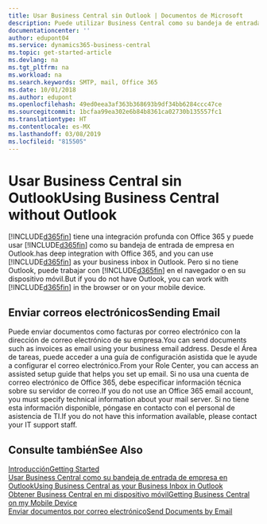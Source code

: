 ```yaml
---
title: Usar Business Central sin Outlook | Documentos de Microsoft
description: Puede utilizar Business Central como su bandeja de entrada de empresa en Outlook porque está integrado con Office 365, sin embargo, también puede trabajar sin Outlook en un navegador o en su dispositivo móvil.
documentationcenter: ''
author: edupont04
ms.service: dynamics365-business-central
ms.topic: get-started-article
ms.devlang: na
ms.tgt_pltfrm: na
ms.workload: na
ms.search.keywords: SMTP, mail, Office 365
ms.date: 10/01/2018
ms.author: edupont
ms.openlocfilehash: 49ed0eea3af363b368693b9df34bb6284ccc47ce
ms.sourcegitcommit: 1bcfaa99ea302e6b84b8361ca02730b135557fc1
ms.translationtype: HT
ms.contentlocale: es-MX
ms.lasthandoff: 03/08/2019
ms.locfileid: "815505"
---
```

# <a name="using-business-central-without-outlook"></a><span data-ttu-id="27bc9-103">Usar Business Central sin Outlook</span><span class="sxs-lookup"><span data-stu-id="27bc9-103">Using Business Central without Outlook</span></span>
[!INCLUDE[d365fin](includes/d365fin_md.md)] <span data-ttu-id="27bc9-104">tiene una integración profunda con Office 365 y puede usar [!INCLUDE[d365fin](includes/d365fin_md.md)] como su bandeja de entrada de empresa en Outlook.</span><span class="sxs-lookup"><span data-stu-id="27bc9-104">has deep integration with Office 365, and you can use [!INCLUDE[d365fin](includes/d365fin_md.md)] as your business inbox in Outlook.</span></span> <span data-ttu-id="27bc9-105">Pero si no tiene Outlook, puede trabajar con [!INCLUDE[d365fin](includes/d365fin_md.md)] en el navegador o en su dispositivo móvil.</span><span class="sxs-lookup"><span data-stu-id="27bc9-105">But if you do not have Outlook, you can work with [!INCLUDE[d365fin](includes/d365fin_md.md)] in the browser or on your mobile device.</span></span>  

## <a name="sending-email"></a><span data-ttu-id="27bc9-106">Enviar correos electrónicos</span><span class="sxs-lookup"><span data-stu-id="27bc9-106">Sending Email</span></span>
<span data-ttu-id="27bc9-107">Puede enviar documentos como facturas por correo electrónico con la dirección de correo electrónico de su empresa.</span><span class="sxs-lookup"><span data-stu-id="27bc9-107">You can send documents such as invoices as email using your business email address.</span></span> <span data-ttu-id="27bc9-108">Desde el Área de tareas, puede acceder a una guía de configuración asistida que le ayude a configurar el correo electrónico.</span><span class="sxs-lookup"><span data-stu-id="27bc9-108">From your Role Center, you can access an assisted setup guide that helps you set up email.</span></span> <span data-ttu-id="27bc9-109">Si no usa una cuenta de correo electrónico de Office 365, debe especificar información técnica sobre su servidor de correo.</span><span class="sxs-lookup"><span data-stu-id="27bc9-109">If you do not use an Office 365 email account, you must specify technical information about your mail server.</span></span> <span data-ttu-id="27bc9-110">Si no tiene esta información disponible, póngase en contacto con el personal de asistencia de TI.</span><span class="sxs-lookup"><span data-stu-id="27bc9-110">If you do not have this information available, please contact your IT support staff.</span></span>  


## <a name="see-also"></a><span data-ttu-id="27bc9-111">Consulte también</span><span class="sxs-lookup"><span data-stu-id="27bc9-111">See Also</span></span>
[<span data-ttu-id="27bc9-112">Introducción</span><span class="sxs-lookup"><span data-stu-id="27bc9-112">Getting Started</span></span>](product-get-started.md)  
[<span data-ttu-id="27bc9-113">Usar Business Central como su bandeja de entrada de empresa en Outlook</span><span class="sxs-lookup"><span data-stu-id="27bc9-113">Using Business Central as your Business Inbox in Outlook</span></span>](admin-outlook.md)  
[<span data-ttu-id="27bc9-114">Obtener Business Central en mi dispositivo móvil</span><span class="sxs-lookup"><span data-stu-id="27bc9-114">Getting Business Central on my Mobile Device</span></span>](install-mobile-app.md)  
[<span data-ttu-id="27bc9-115">Enviar documentos por correo electrónico</span><span class="sxs-lookup"><span data-stu-id="27bc9-115">Send Documents by Email</span></span>](ui-how-send-documents-email.md)
